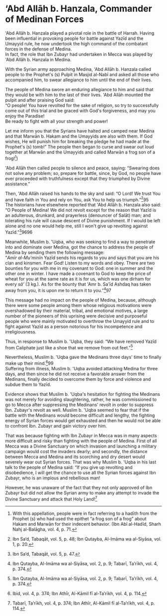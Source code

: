 ‘Abd Allāh b. Hanzala, Commander of Medinan Forces
==================================================

'Abd Allāh b. Hanzala played a pivotal role in the battle of Harrah.
Having been influential in provoking people for battle against Yazīd and
the Umayyid rule, he now undertook the high command of the combatant
forces in the defense of Medina.  
 In fact, the role that Ibn Zubayr had undertaken in Mecca was played by
'Abd Allāh b. Hanzala in Medina.

With the Syrian army approaching Medina, 'Abd Allāh b. Hanzala called
people to the Prophet's (s) Pulpit in Masjid al-Nabī and asked all those
who accompanied him, to swear allegiance to him until the end of their
lives.

The people of Medina swore an enduring allegiance to him and said that
they would be with him to the last of their lives. 'Abd Allāh mounted
the pulpit and after praising God said:  
 “O people! You have revolted for the sake of religion, so try to
successfully come out of this trial and be graced with God's
forgiveness, and may you enjoy the Paradise!  
 Be ready to fight with all your strength and power!

Let me inform you that the Syrians have halted and camped near Medina
and that Marwān b. Hakam and the Umayyids are also with them. If God
wishes, He will punish him for breaking the pledge he had made at the
Prophet's (s) tomb!” The people then began to curse and swear out loud
together at Marwān and the Umayyids and called Marwān a frog son of a
frog![^1])

'Abd Allāh then called people to silence and peace, saying: “Swearing
does not solve any problem; so, prepare for battle, since, by God, no
people have ever proceeded with truthfulness except that they triumphed
by Divine assistance.”

Then, 'Abd Allāh raised his hands to the sky and said: “O Lord! We trust
You and have faith in You and rely on You, ask You to help us
triumph.”[^2]95  
 The historians have elsewhere reported that 'Abd Allāh b. Hanzala also
said:  
 “O People of Medina! We did not revolt except for the reason that Yazīd
is an adulterous, drunkard, and prayerless (denouncer of Salāt) man; and
tolerating his rule will cause descent of Divine punishment. If I would
be left alone and no one would help me, still I won't give up revolting
against Yazīd.”[^3]9696

Meanwhile, Muslim b. 'Uqba, who was seeking to find a way to penetrate
into and dominate over Medina, got the chance to address the people of
Medina by sending them the following message:  
 ”*Amīr al-Mu'minīn* Yazīd sends his regards to you and says that you
are his clan and kinsmen. Fear God! Listen to my words and obey. There
are two bounties for you with me in my covenant to God: one in summer
and the other one in winter. I have made a covenant to God to keep the
price of wheat for you at the same rate as it is for us, which was one
dirham for every *sā'* (3 kg.). As for the bounty that 'Amr b. Sa'īd
Ashdaq has taken away from you, it is upon me to return it to
you.”[^4]97

This message had no impact on the people of Medina, because, although
there were some people among them whose religious motivations were
overshadowed by their material, tribal, and emotional motives, a large
number of the pioneers of this uprising were decisive and purposeful
people who were mainly motivated to overthrow the Umayyid rule and to
fight against Yazīd as a person notorious for his incompetence and
irreligiousness.

Thus, in response to Muslim b. 'Uqba, they said: “We have removed Yazīd
from Caliphate just like a shoe that we remove from out feet.”[^5]

Nevertheless, Muslim b. 'Uqba gave the Medinans three days' time to
finally make up their mind.[^6]99  
 Suffering from illness, Muslim b. 'Uqba avoided attacking Medina for
three days, and then since he did not receive a favorable answer from
the Medinans, finally decided to overcome them by force and violence and
subdue them to Yazīd.

Evidence shows that Muslim b. 'Uqba's hesitation for fighting the
Medinans was not merely for avoiding slaughtering, rather, he was
commissioned to go to Mecca after suppressing the Medinans' revolt in
order to suppress Ibn. Zubayr's revolt as well. Muslim b. 'Uqba seemed
to fear that if the battle with the Medinans would become difficult and
lengthy, the fighting energy of Syrian forces would get exhausted and
then he would not be able to confront Ibn. Zubayr and gain victory over
him.

That was because fighting with Ibn Zubayr in Mecca was in many aspects
more difficult and risky than fighting with the people of Medina. First
of all Mecca was a Divine Sanctuary on which invasion and launching a
military campaign would cost the invaders dearly; and secondly, the
distance between Mecca and Medina and its scorching and dry desert would
severely wear out Syrian forces. That was why Muslim b. 'Uqba in his
last talk to the people of Medina said: “If you give up revolting and
disobedience, I will get the chance to use all the Syrian forces against
Ibn Zubayr, who is an impious and rebellious man!

However, he was unaware of the fact that they not only approved of Ibn
Zubayr but did not allow the Syrian army to make any attempt to invade
the Divine Sanctuary and attack that Holy Land![^7]

[^1]: With this appellation, people were in fact referring to a hadīth
from the Prophet (s) who had used the epithet “a frog son of a frog”
about Hakam and Marwān for their indecent behavior. (Ibn Abī al-Hadīd,
Sharh Nahj al-Balāgha, vol. 4, p. 71.

[^2]: Ibn Sa‘d, Tabaqāt, vol. 5, p. 48; Ibn Qutayba, Al-Imāma wa
al-Siyāsa, vol. 1, p. 20.

[^3]: Ibn Sa‘d, Tabaqāt, vol. 5, p. 47.

[^4]: Ibn Qutayba, Al-Imāma wa al-Siyāsa, vol. 2, p. 9; Tabarī, Ta’rīkh,
vol. 4, p. 374.

[^5]: Ibn Qutayba, Al-Imāma wa al-Siyāsa, vol. 2, p. 9; Tabarī, Ta’rīkh,
vol. 4, p. 374.

[^6]: Ibid, vol. 4, p. 374; Ibn Athīr, Al-Kāmil fī al-Ta’rīkh, vol. 4,
p. 114.

[^7]: Tabarī, Ta’rīkh, vol. 4, p. 374; Ibn Athīr, Al-Kāmil fī
al-Ta’rīkh, vol. 4, p. 114.


